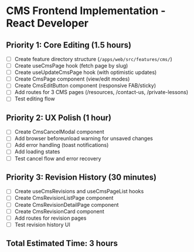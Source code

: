 # CMS Frontend Implementation - React Developer

## Priority 1: Core Editing (1.5 hours)
- [ ] Create feature directory structure (`/apps/web/src/features/cms/`)
- [ ] Create useCmsPage hook (fetch page by slug)
- [ ] Create useUpdateCmsPage hook (with optimistic updates)
- [ ] Create CmsPage component (view/edit modes)
- [ ] Create CmsEditButton component (responsive FAB/sticky)
- [ ] Add routes for 3 CMS pages (/resources, /contact-us, /private-lessons)
- [ ] Test editing flow

## Priority 2: UX Polish (1 hour)
- [ ] Create CmsCancelModal component
- [ ] Add browser beforeunload warning for unsaved changes
- [ ] Add error handling (toast notifications)
- [ ] Add loading states
- [ ] Test cancel flow and error recovery

## Priority 3: Revision History (30 minutes)
- [ ] Create useCmsRevisions and useCmsPageList hooks
- [ ] Create CmsRevisionListPage component
- [ ] Create CmsRevisionDetailPage component
- [ ] Create CmsRevisionCard component
- [ ] Add routes for revision pages
- [ ] Test revision history UI

## Total Estimated Time: 3 hours
